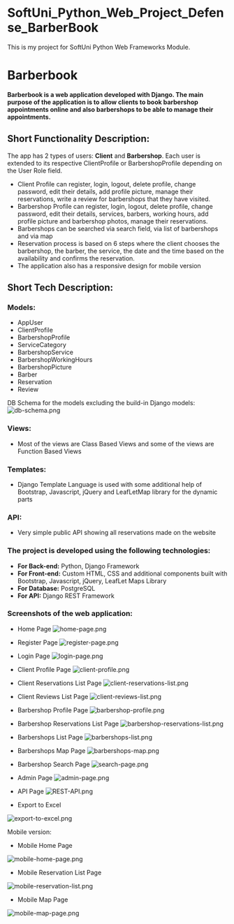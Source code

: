 # SoftUni_Python_Web_Project_Defense_BarberBook

This is my project for SoftUni Python Web Frameworks Module.

# **Barberbook**

**Barberbook is a web application developed with Django. The main purpose of the application is to allow clients to book barbershop appointments 
online and also barbershops to be able to manage their appointments.**

## Short Functionality Description:

The app has 2 types of users: **Client** and **Barbershop**. Each user is extended to its respective ClientProfile or BarbershopProfile depending on the User Role field.

- Client Profile can register, login, logout, delete profile, change password, edit their details, add profile picture, manage their reservations, write a review for barbershops that they have visited.
- Barbershop Profile can register, login, logout, delete profile, change password, edit their details, services, barbers, working hours, add profile picture and barbershop photos, manage their reservations.
- Barbershops can be searched via search field, via list of barbershops and via map
- Reservation process is based on 6 steps where the client chooses the barbershop, the barber, the service, the date and the time based on the availability and confirms the reservation.
- The application also has a responsive design for mobile version


## Short Tech Description:

### Models:
- AppUser
- ClientProfile
- BarbershopProfile
- ServiceCategory
- BarbershopService
- BarbershopWorkingHours
- BarbershopPicture
- Barber
- Reservation
- Review

DB Schema for the models excluding the build-in Django models:
![db-schema.png](site-images%2Fdb-schema.png)

### Views:
- Most of the views are Class Based Views and some of the views are Function Based Views

### Templates:
- Django Template Language is used with some additional help of Bootstrap, Javascript, jQuery and LeafLetMap library for the dynamic parts

### API:
- Very simple public API showing all reservations made on the website

### **The project is developed using the following technologies:**
- **For Back-end:** Python, Django Framework
- **For Front-end:** Custom HTML, CSS and additional components built with Bootstrap, Javascript, jQuery, LeafLet Maps Library
- **For Database:** PostgreSQL
- **For API:** Django REST Framework

### **Screenshots of the web application:**
- Home Page
![home-page.png](site-images%2Fhome-page.png)


- Register Page
![register-page.png](site-images%2Fregister-page.png)


- Login Page
![login-page.png](site-images%2Flogin-page.png)


- Client Profile Page
![client-profile.png](site-images%2Fclient-profile.png)


- Client Reservations List Page
![client-reservations-list.png](site-images%2Fclient-reservations-list.png)


- Client Reviews List Page
![client-reviews-list.png](site-images%2Fclient-reviews-list.png)


- Barbershop Profile Page
![barbershop-profile.png](site-images%2Fbarbershop-profile.png)


- Barbershop Reservations List Page
![barbershop-reservations-list.png](site-images%2Fbarbershop-reservations-list.png)


- Barbershops List Page
![barbershops-list.png](site-images%2Fbarbershops-list.png)


- Barbershops Map Page
![barbershops-map.png](site-images%2Fbarbershops-map.png)


- Barbershop Search Page
![search-page.png](site-images%2Fsearch-page.png)


- Admin Page
![admin-page.png](site-images%2Fadmin-page.png)


- API Page
![REST-API.png](site-images%2FREST-API.png)

- Export to Excel

![export-to-excel.png](site-images%2Fexport-to-excel.png)

Mobile version: 

- Mobile Home Page

![mobile-home-page.png](site-images%2Fmobile-home-page.png)


- Mobile Reservation List Page

![mobile-reservation-list.png](site-images%2Fmobile-reservation-list.png)


- Mobile Map Page

![mobile-map-page.png](site-images%2Fmobile-map-page.png)
